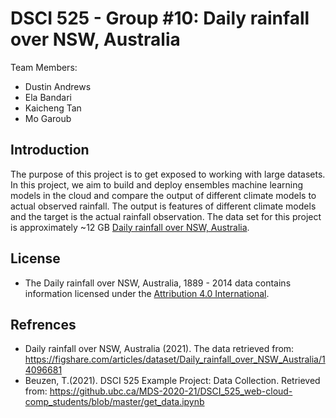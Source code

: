 # DSCI 525 - Group #10: Daily rainfall over NSW, Australia

Team Members:
- Dustin Andrews
- Ela Bandari
- Kaicheng Tan
- Mo Garoub

## Introduction

The purpose of this project is to get exposed to working with large datasets. In this project, we aim to build and deploy ensembles machine learning models in the cloud and  compare the output of different climate models to actual observed rainfall. The output is features of different climate models and the target is the actual rainfall observation. The data set for this project is approximately ~12 GB [Daily rainfall over NSW, Australia](https://figshare.com/articles/dataset/Daily_rainfall_over_NSW_Australia/14096681). 

## License

- The Daily rainfall over NSW, Australia, 1889 - 2014 data contains information licensed under the [Attribution 4.0 International](https://creativecommons.org/licenses/by/4.0/legalcode).

## Refrences

- Daily rainfall over NSW, Australia (2021). The data retrieved  from: https://figshare.com/articles/dataset/Daily_rainfall_over_NSW_Australia/14096681
- Beuzen, T.(2021). DSCI 525 Example Project: Data Collection. Retrieved from: https://github.ubc.ca/MDS-2020-21/DSCI_525_web-cloud-comp_students/blob/master/get_data.ipynb
